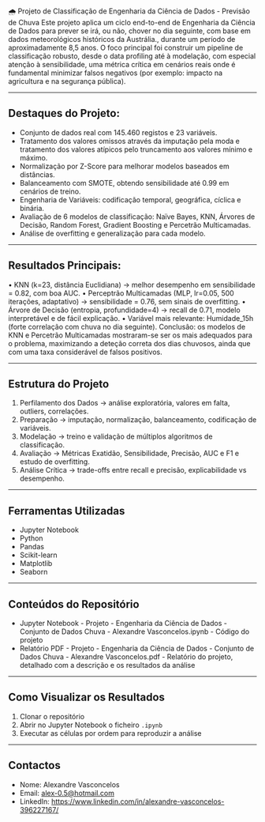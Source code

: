 🌧️ Projeto de Classificação de Engenharia da Ciência de Dados - Previsão de Chuva
Este projeto aplica um ciclo end-to-end de Engenharia da Ciência de Dados para prever se irá, ou não, chover no dia seguinte, com base em dados meteorológicos históricos da Austrália., durante um período de aproximadamente 8,5 anos.
O foco principal foi construir um pipeline de classificação robusto, desde o data profiling até à modelação, com especial atenção à sensibilidade, uma métrica crítica em cenários reais onde é fundamental minimizar falsos negativos (por exemplo: impacto na agricultura e na segurança pública).
________________________________________

## Destaques do Projeto:
- Conjunto de dados real com 145.460 registos e 23 variáveis.
- Tratamento dos valores omissos através da imputação pela moda e tratamento dos valores atípicos pelo truncamento aos valores mínimo e máximo.
- Normalização por Z-Score para melhorar modelos baseados em distâncias.
- Balanceamento com SMOTE, obtendo sensibilidade até 0.99 em cenários de treino.
- Engenharia de Variáveis: codificação temporal, geográfica, cíclica e binária.
- Avaliação de 6 modelos de classificação: Naïve Bayes, KNN, Árvores de Decisão, Random Forest, Gradient Boosting e Percetrão Multicamadas.
- Análise de overfitting e generalização para cada modelo.
________________________________________

## Resultados Principais:
•	KNN (k=23, distância Euclidiana) → melhor desempenho em sensibilidade = 0.82, com boa AUC.
•	Perceptrão Multicamadas (MLP, lr=0.05, 500 iterações, adaptativo) → sensibilidade = 0.76, sem sinais de overfitting.
•	Árvore de Decisão (entropia, profundidade=4) → recall de 0.71, modelo interpretável e de fácil explicação.
•	Variável mais relevante: Humidade_15h (forte correlação com chuva no dia seguinte).
Conclusão: os modelos de KNN e Percetrão Multicamadas mostraram-se ser os mais adequados para o problema, maximizando a deteção correta dos dias chuvosos, ainda que com uma taxa considerável de falsos positivos.
________________________________________

## Estrutura do Projeto
1.	Perfilamento dos Dados → análise exploratória, valores em falta, outliers, correlações.
2.	Preparação → imputação, normalização, balanceamento, codificação de variáveis.
3.	Modelação → treino e validação de múltiplos algoritmos de classificação.
4.	Avaliação → Métricas Exatidão, Sensibilidade, Precisão, AUC e F1 e estudo de overfitting.
5.	Análise Crítica → trade-offs entre recall e precisão, explicabilidade vs desempenho.
________________________________________

## Ferramentas Utilizadas
- Jupyter Notebook
- Python
- Pandas
- Scikit-learn
- Matplotlib
- Seaborn
________________________________________

## Conteúdos do Repositório
- Jupyter Notebook - Projeto - Engenharia da Ciência de Dados - Conjunto de Dados Chuva - Alexandre Vasconcelos.ipynb - Código do projeto
- Relatório PDF - Projeto - Engenharia da Ciência de Dados - Conjunto de Dados Chuva - Alexandre Vasconcelos.pdf - Relatório do projeto, detalhado com a descrição e os resultados da análise
________________________________________

## Como Visualizar os Resultados
1. Clonar o repositório
2. Abrir no Jupyter Notebook o ficheiro `.ipynb`
3. Executar as células por ordem para reproduzir a análise
________________________________________

## Contactos
- Nome: Alexandre Vasconcelos
- Email: alex-0.5@hotmail.com
- LinkedIn: https://www.linkedin.com/in/alexandre-vasconcelos-396227167/
